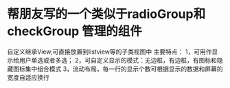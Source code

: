# 帮朋友写的一个类似于radioGroup和checkGroup 管理的组件
自定义继承View,可直接放置到listview等的子类视图中
主要特点：
1，可用作显示给用户单选或者多选；
2，可自定义显示的模式：无边框，有边框，有图标和隐藏图标集中组合模式
3，流动布局，每一行的显示个数可根据显示的数据和屏幕的宽度自适应换行